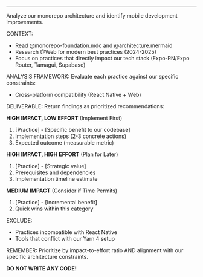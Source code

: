 ---

Analyze our monorepo architecture and identify mobile development improvements.

CONTEXT:
- Read @monorepo-foundation.mdc and @architecture.mermaid
- Research @Web for modern best practices (2024-2025)
- Focus on practices that directly impact our tech stack (Expo-RN/Expo Router, Tamagui, Supabase)

ANALYSIS FRAMEWORK:
Evaluate each practice against our specific constraints:
- Cross-platform compatibility (React Native + Web)

DELIVERABLE:
Return findings as prioritized recommendations:

**HIGH IMPACT, LOW EFFORT** (Implement First)
1. [Practice] - [Specific benefit to our codebase]
2. Implementation steps (2-3 concrete actions)
3. Expected outcome (measurable metric)

**HIGH IMPACT, HIGH EFFORT** (Plan for Later)
1. [Practice] - [Strategic value]
2. Prerequisites and dependencies
3. Implementation timeline estimate

**MEDIUM IMPACT** (Consider if Time Permits)
1. [Practice] - [Incremental benefit]
2. Quick wins within this category

EXCLUDE:
- Practices incompatible with React Native
- Tools that conflict with our Yarn 4 setup

REMEMBER: Prioritize by impact-to-effort ratio AND alignment with our specific architecture constraints.

**DO NOT WRITE ANY CODE!**